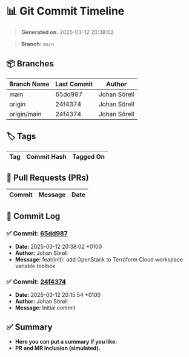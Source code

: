 # 📊 Git Commit Timeline

> **Generated on:** 2025-03-12 20:38:02

> **Branch:** `main`

## 📦 Branches
| **Branch Name** | **Last Commit** | **Author** |
|----------------|--------------|------------|
| main | 65dd987 | Johan Sörell |
| origin | 24f4374 | Johan Sörell |
| origin/main | 24f4374 | Johan Sörell |

## 🏷️ Tags
| **Tag** | **Commit Hash** | **Tagged On** |
|--------|----------------|--------------|

## 🔀 Pull Requests (PRs)
| **Commit** | **Message** | **Date** |
|------------|-------------|---------|

## 📑 Commit Log
### ✅ Commit: [65dd987](https://github.com/development-toolbox/openstack-clouds-yaml-to-terraform-workspace-vars/commit/65dd987)
- **Date:** 2025-03-12 20:38:02 +0100
- **Author:** Johan Sörell
- **Message:** feat(init): add OpenStack to Terraform Cloud workspace variable toolbox

### ✅ Commit: [24f4374](https://github.com/development-toolbox/openstack-clouds-yaml-to-terraform-workspace-vars/commit/24f4374)
- **Date:** 2025-03-12 20:15:54 +0100
- **Author:** Johan Sörell
- **Message:** Initial commit


## ✅ Summary
- **Here you can put a summary if you like.**
- **PR and MR inclusion (simulated).**
